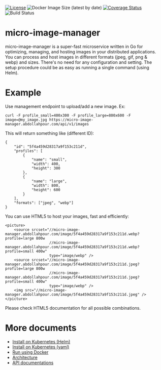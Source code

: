 [![License](https://img.shields.io/badge/License-Apache%202.0-blue.svg)](https://opensource.org/licenses/Apache-2.0)
![Docker Image Size (latest by date)](https://img.shields.io/docker/image-size/abdollahpour/micro-image-manager)
[![Coverage Status](https://coveralls.io/repos/github/abdollahpour/micro-image-manager/badge.svg?branch=main)](https://coveralls.io/github/abdollahpour/micro-image-manager?branch=main)
![Build Status](https://github.com/abdollahpour/micro-image-manager/actions/workflows/release.yml/badge.svg)

# micro-image-manager

micro-image-manager is a super-fast microservice written in Go for optimizing, managing, and hosting images in your distributed applications.
You can process and host images in different formats (jpeg, gif, png & webp) and sizes. There's no need for any configuration and setting. The setup procedure could be as easy as running a single command (using Helm).

# Example

Use management endpoint to upload/add a new image. Ex:

    curl -F profile_small=400x300 -F profile_large=800x600 -F image=@my_image.jpg https://micro-image-manager.abdollahpour.com/api/v1/images

This will return something like (different ID):

    {
        "id": "5f4a459d28317a9f153c211d",
        "profiles": [
            {
                "name": "small",
                "width": 400,
                "height": 300
            },
            {
                "name": "large",
                "width": 800,
                "height": 600
            }
        ],
        "formats": ["jpeg", "webp"]
    }

You can use HTML5 to host your images, fast and efficiently:

    <picture>
        <source srcset="//micro-image-manager.abdollahpour.com/image/5f4a459d28317a9f153c211d.webp?profile=large 800w
                        //micro-image-manager.abdollahpour.com/image/5f4a459d28317a9f153c211d.webp?profile=small 400w"
                        type="image/webp" />
        <source srcset="//micro-image-manager.abdollahpour.com/image/5f4a459d28317a9f153c211d.jpeg?profile=large 800w
                        //micro-image-manager.abdollahpour.com/image/5f4a459d28317a9f153c211d.jpeg?profile=small 400w"
                        type="image/webp" />
        <img src="//micro-image-manager.abdollahpour.com/image/5f4a459d28317a9f153c211d.jpeg" />
    </picture>

Please check HTML5 documentation for all possible combinations.

# More documents

- [Install on Kubernetes (Helm)](https://github.com/abdollahpour/helm-charts/tree/main/charts/micro-image-manager)
- [Install on Kubernetes (yaml)](docs/kubernetes.md)
- [Run using Docker](docs/docker.md)
- [Architecture](docs/architecture.md)
- [API documentations](docs/api.md)
